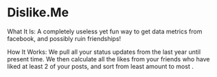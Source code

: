 Dislike.Me
==========
What It Is: A completely useless yet fun way to get data metrics from facebook, and possibly ruin friendships!

How It Works: We pull all your status updates from the last year until present time. We then calculate all the likes from your friends who have liked at least 2 of your posts, and sort from least amount to most .
